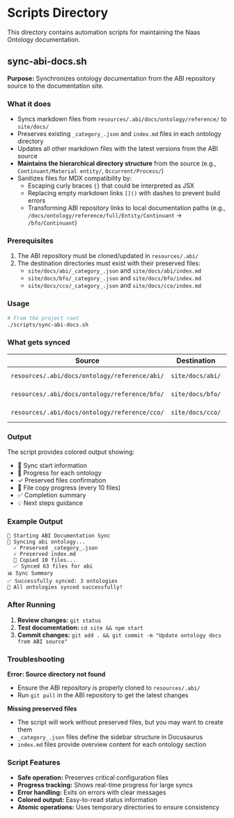# Scripts Directory

This directory contains automation scripts for maintaining the Naas Ontology documentation.

## sync-abi-docs.sh

**Purpose:** Synchronizes ontology documentation from the ABI repository source to the documentation site.

### What it does

- Syncs markdown files from `resources/.abi/docs/ontology/reference/` to `site/docs/`
- Preserves existing `_category_.json` and `index.md` files in each ontology directory
- Updates all other markdown files with the latest versions from the ABI source
- **Maintains the hierarchical directory structure** from the source (e.g., `Continuant/Material entity/`, `Occurrent/Process/`)
- Sanitizes files for MDX compatibility by:
  - Escaping curly braces `{}` that could be interpreted as JSX
  - Replacing empty markdown links `[]()` with dashes to prevent build errors
  - Transforming ABI repository links to local documentation paths (e.g., `/docs/ontology/reference/full/Entity/Continuant` → `/bfo/Continuant`)

### Prerequisites

1. The ABI repository must be cloned/updated in `resources/.abi/`
2. The destination directories must exist with their preserved files:
   - `site/docs/abi/_category_.json` and `site/docs/abi/index.md`
   - `site/docs/bfo/_category_.json` and `site/docs/bfo/index.md`
   - `site/docs/cco/_category_.json` and `site/docs/cco/index.md`

### Usage

```bash
# From the project root
./scripts/sync-abi-docs.sh
```

### What gets synced

| Source | Destination | Files Preserved |
|--------|-------------|-----------------|
| `resources/.abi/docs/ontology/reference/abi/` | `site/docs/abi/` | `_category_.json`, `index.md` |
| `resources/.abi/docs/ontology/reference/bfo/` | `site/docs/bfo/` | `_category_.json`, `index.md` |
| `resources/.abi/docs/ontology/reference/cco/` | `site/docs/cco/` | `_category_.json`, `index.md` |

### Output

The script provides colored output showing:
- 🔄 Sync start information
- 📁 Progress for each ontology
- ✓ Preserved files confirmation
- 📄 File copy progress (every 10 files)
- ✅ Completion summary
- 💡 Next steps guidance

### Example Output

```
🔄 Starting ABI Documentation Sync
📁 Syncing abi ontology...
  ✓ Preserved _category_.json
  ✓ Preserved index.md
  📄 Copied 10 files...
  ✅ Synced 63 files for abi
📊 Sync Summary
✅ Successfully synced: 3 ontologies
🎉 All ontologies synced successfully!
```

### After Running

1. **Review changes:** `git status`
2. **Test documentation:** `cd site && npm start`
3. **Commit changes:** `git add . && git commit -m "Update ontology docs from ABI source"`

### Troubleshooting

**Error: Source directory not found**
- Ensure the ABI repository is properly cloned to `resources/.abi/`
- Run `git pull` in the ABI repository to get the latest changes

**Missing preserved files**
- The script will work without preserved files, but you may want to create them
- `_category_.json` files define the sidebar structure in Docusaurus
- `index.md` files provide overview content for each ontology section

### Script Features

- **Safe operation:** Preserves critical configuration files
- **Progress tracking:** Shows real-time progress for large syncs
- **Error handling:** Exits on errors with clear messages
- **Colored output:** Easy-to-read status information
- **Atomic operations:** Uses temporary directories to ensure consistency

